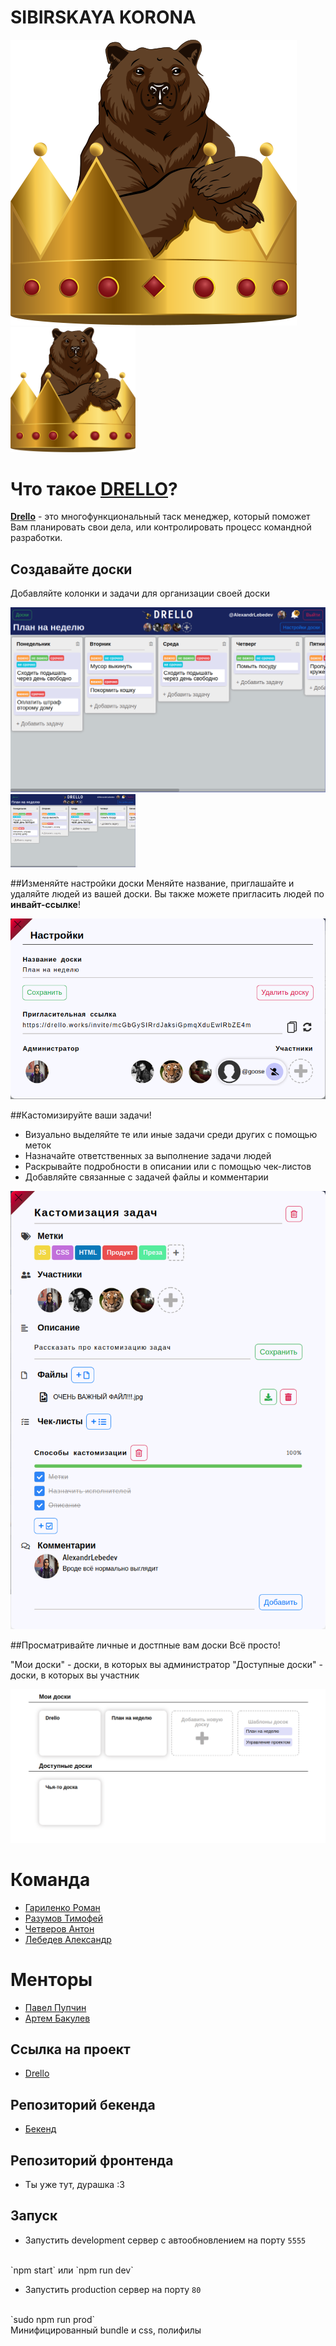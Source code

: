 # SIBIRSKAYA KORONA
![Лого](./readmeImages/sibirskaya_korona.svg)
<img src="./readmeImages/sibirskaya_korona.svg" alt="drawing" width="200"/>



# Что такое [DRELLO](https://drello.works)?

**[Drello](https://drello.works)** - это многофункциональный таск менеджер, который поможет Вам планировать свои дела, или контролировать процесс командной разработки.
 

## Создавайте доски
Добавляйте колонки и задачи для организации своей доски

![Доска](./readmeImages/board.png)
<img src="/readmeImages/board.png" alt="drawing" width="200"/>


##Изменяйте настройки доски
Меняйте название, приглашайте и удаляйте людей из вашей доски.
Вы также можете пригласить людей по **инвайт-ссылке**!

![Настройки доски](./readmeImages/boardSettings.png)

##Кастомизируйте ваши задачи!
- Визуально выделяйте  те или иные задачи среди других с помощью меток
- Назначайте ответственных за выполнение задачи людей
- Раскрывайте подробности в описании или с помощью чек-листов
- Добавляйте связанные с задачей файлы и комментарии

![Настроки задачи](./readmeImages/taskSettings.png)

##Просматривайте личные и достпные вам доски
Всё просто!

"Мои доски" - доски, в которых вы администратор
"Доступные доски" - доски, в которых вы участник

![Настройки досок](./readmeImages/boards.png)


# Команда

- [Гариленко Роман](https://github.com/gavroman)
- [Разумов Тимофей](https://github.com/TimRazumov)
- [Четверов Антон](https://github.com/chtvrv) 
- [Лебедев Александр](https://github.com/CheerfulMushroom)

# Менторы
- [Павел Пупчин](https://github.com/4taa)
- [Артем Бакулев](https://github.com/artbakulev)

## Ссылка на проект
- [Drello](http://89.208.197.150:5757)

## Репозиторий бекенда
- [Бекенд](https://github.com/go-park-mail-ru/2020_1_SIBIRSKAYA_KORONA/)

## Репозиторий фронтенда
- Ты уже тут, дурашка :3

## Запуск

- Запустить development сервер с автообновлением на порту `5555`
<br> 
`npm start` или `npm run dev`

- Запустить production сервер на порту `80`
<br> 
`sudo npm run prod` 
<br>
Минифицированный bundle и css, полифилы

